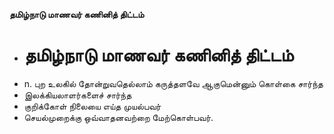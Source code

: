 **தமிழ்நாடு மாணவர் கணினித் திட்டம்**
- # தமிழ்நாடு மாணவர் கணினித் திட்டம்
- n. புற உலகில் தோன்றுவதெல்லாம் கருத்தளவே ஆகுமென்னும் கொள்கை சார்ந்த
- இலக்கியலாளர்களைச் சார்ந்த
- குறிக்கோள் நிலையை எய்த முயல்பவர்
- செயல்முறைக்கு ஒவ்வாதனவற்றை மேற்கொள்பவர்.

